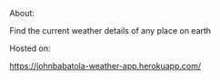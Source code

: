 About:

Find the current weather details of any place on earth

Hosted on: 

https://johnbabatola-weather-app.herokuapp.com/
